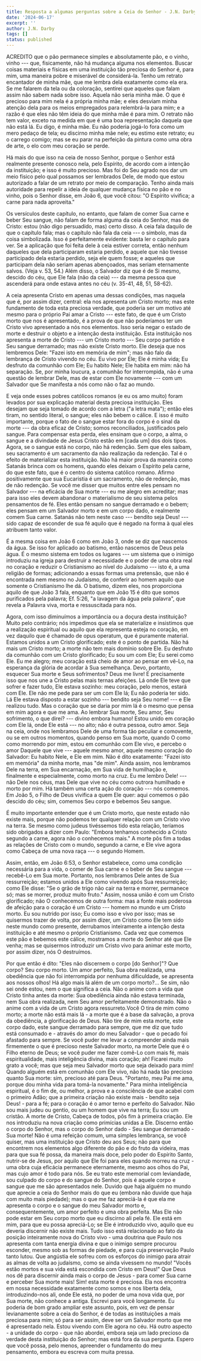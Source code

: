 ```yaml
---
title: Resposta a algumas perguntas sobre a Ceia do Senhor - J.N. Darby
date: '2024-06-17'
excerpt: ''
author: J.N. Darby
tags: []
status: published
---
```

ACREDITO que o pão permanece simples e absolutamente pão, e o vinho,
vinho --- que, fisicamente, não há mudança alguma nos elementos. Buscar
coisas materiais e físicas em uma instituição tão preciosa do Senhor é,
para mim, uma maneira pobre e miserável de considerá-la. Tenho um
retrato encantador de minha mãe, que me lembra dela exatamente como ela
era. Se me falarem da tela ou da coloração, sentirei que aqueles que
falam assim não sabem nada sobre isso. Aquela não seria minha mãe. O que
é precioso para mim nela é a própria minha mãe; e eles desviam minha
atenção dela para os meios empregados para relembrá-la para mim; e a
razão é que eles não têm ideia do que minha mãe é para mim. O retrato
não tem valor, exceto na medida em que é uma boa representação daquela
que não está lá. Eu digo, é minha mãe. Eu não poderia jogá-lo fora como
um mero pedaço de tela; eu discirno minha mãe nele; eu estimo este
retrato; eu o carrego comigo; mas se eu parar na perfeição da pintura
como uma obra de arte, o elo com meu coração se perde.

Há mais do que isso na ceia de nosso Senhor, porque o Senhor está
realmente presente conosco nela, pelo Espírito, de acordo com a intenção
da instituição; e isso é muito precioso. Mas foi do Seu agrado nos dar
um meio físico pelo qual possamos ser lembrados Dele, de modo que estou
autorizado a falar de um retrato por meio de comparação. Tenho ainda
mais autoridade para repelir a ideia de qualquer mudança física no pão e
no vinho, pois o Senhor disse, em João 6, que você citou: \"O Espírito
vivifica; a carne para nada aproveita.\"

Os versículos deste capítulo, no entanto, que falam de comer Sua carne e
beber Seu sangue, não falam de forma alguma da ceia do Senhor, mas de
Cristo: estou (não digo persuadido, mas) certo disso. A ceia fala
daquilo de que o capítulo fala; mas o capítulo não fala da ceia --- o
símbolo, mas da coisa simbolizada. Isso é perfeitamente evidente: basta
ler o capítulo para ver. Se a aplicação que foi feita dele à ceia
estiver correta, então nenhum daqueles que dela participaram estaria
perdido, e aquele que não tivesse participado dela estaria perdido, seja
ele quem fosse; e aqueles que participam dela não seriam apenas
abençoados, mas seriam eternamente salvos. (Veja v. 53, 54.) Além disso,
o Salvador diz que é de Si mesmo, descido do céu, que Ele fala (não da
ceia) --- da mesma pessoa que ascenderá para onde estava antes no céu
(v. 35-41, 48, 51, 58-62).

A ceia apresenta Cristo em apenas uma dessas condições, mas naquela que
é, por assim dizer, central: ela nos apresenta um Cristo morto; mas este
fundamento de toda esta preciosa verdade, que poderia ser um motivo até
mesmo para o próprio Pai amar a Cristo --- este fato, de que é um Cristo
morto que nos é apresentado, é a prova de que não poderíamos ter um
Cristo vivo apresentado a nós nos elementos. Isso seria negar o estado
de morte e destruir o objeto e a intenção desta instituição. Esta
instituição nos apresenta a morte de Cristo --- um Cristo morto --- Seu
corpo partido e Seu sangue derramado; mas não existe Cristo morto. Ele
deseja que nos lembremos Dele: \"Fazei isto em memória de mim\"; mas não
falo da lembrança de Cristo vivendo no céu. Eu vivo por Ele; Ele é minha
vida; Eu desfruto da comunhão com Ele; Eu habito Nele; Ele habita em
mim: não há separação. Se, por minha loucura, a comunhão for
interrompida, não é uma questão de lembrar Dele, mas de estar com Ele
novamente --- com um Salvador que Se manifesta a nós como não o faz ao
mundo.

E veja onde esses pobres católicos romanos (e eu os amo muito) foram
levados por sua explicação material desta preciosa instituição. Eles
desejam que seja tomado de acordo com a letra (\"a letra mata\"); então
eles tiram, no sentido literal, o sangue; eles não bebem o cálice. E
isso é muito importante, porque o fato de o sangue estar fora do corpo é
o sinal da morte --- da obra eficaz de Cristo; somos reconciliados,
justificados pelo sangue. Para compensar esta perda, eles ensinam que o
corpo, a alma, o sangue e a divindade de Jesus Cristo estão em \[cada
um\] dos dois tipos. Agora, se o sangue está no corpo, não há redenção.
Sem que eles saibam, seu sacramento é um sacramento da não realização da
redenção. Tal é o efeito de materializar esta instituição. Não há maior
prova da maneira como Satanás brinca com os homens, quando eles deixam o
Espírito pela carne, do que este fato, que é o centro do sistema
católico romano. Afirmo positivamente que sua Eucaristia é um
sacramento, não de redenção, mas de não redenção. Se você me disser que
muitos entre eles pensam no Salvador --- na eficácia de Sua morte --- eu
me alegro em acreditar; mas para isso eles devem abandonar o
materialismo de seu sistema pelos pensamentos de fé. Eles então pensam
no sangue derramado e o bebem; eles pensam em um Salvador morto e em um
corpo dado, e realmente comem Sua carne. Satanás não tem neste caso ---
bendito seja Deus! --- sido capaz de esconder de sua fé aquilo que é
negado na forma à qual eles atribuem tanto valor.

É a mesma coisa em João 6 como em João 3, onde se diz que nascemos da
água. Se isso for aplicado ao batismo, então nascemos de Deus pela água.
É o mesmo sistema em todos os lugares --- um sistema que o inimigo
introduziu na igreja para destruir a necessidade e o poder de uma obra
real no coração e reduzir o Cristianismo ao nível do Judaísmo --- isto
é, a uma religião de formas; adicionando a essas formas uma pretensão,
que não é encontrada nem mesmo no Judaísmo, de conferir ao homem aquilo
que somente o Cristianismo lhe dá. O batismo, dizem eles, nos
proporciona aquilo de que João 3 fala, enquanto que em João 15 é dito
que somos purificados pela palavra; Ef. 5:26, \"a lavagem da água pela
palavra\", que revela a Palavra viva, morta e ressuscitada para nós.

Agora, com isso diminuímos a importância ou a doçura desta instituição?
Muito pelo contrário; nós impedimos que ela se materialize e insistimos
que a realização espiritual ou aquilo que ela representa esteja no
coração, em vez daquilo que é chamado de opus operatum, que é puramente
material. Estamos unidos a um Cristo glorificado; este é o ponto de
partida. Não há mais um Cristo morto; a morte não tem mais domínio sobre
Ele. Eu desfruto da comunhão com um Cristo glorificado; Eu sou um com
Ele; Eu serei como Ele. Eu me alegro; meu coração está cheio de amor ao
pensar em vê-Lo, na esperança da glória de acordar à Sua semelhança.
Devo, portanto, esquecer Sua morte e Seus sofrimentos? Deus me livre! É
precisamente isso que nos une a Cristo pelas mais ternas afeições. Lá
onde Ele teve que sofrer e fazer tudo, Ele estava sozinho: meu coração,
pelo menos, estará com Ele. Ele não me pede para ser um com Ele lá; Eu
não poderia ter sido. Lá Ele estava disposto a estar sozinho --- bendito
seja Seu nome! --- e Ele realizou tudo. Mas o coração que se daria por
mim lá é o mesmo que pensa em mim agora e que me ama. Ao lembrar Sua
morte, Seu amor, Seu sofrimento, o que direi? --- divino embora humano!
Estou unido em coração com Ele lá, onde Ele está --- no alto; não é
outra pessoa, outro amor. Seja na ceia, onde nos lembramos Dele de uma
forma tão peculiar e comovente, ou se em outros momentos, quando penso
em Sua morte, quando O como como morrendo por mim, estou em comunhão com
Ele vivo, e percebo o amor Daquele que vive --- aquele mesmo amor,
aquele mesmo coração do Salvador: Eu habito Nele, e Ele em mim. Não é
dito exatamente: \"Fazei isto em memória\" da minha morte, mas \"de
mim\". Ainda assim, nos lembramos Dele na terra, em Sua encarnação, em
Sua vida de humilhação e, finalmente e especialmente, como morto na
cruz. Eu me lembro Dele! --- não Dele nos céus, mas Dele que vive no céu
como outrora humilhado e morto por mim. Há também uma certa ação do
coração --- nós comemos. Em João 5, o Filho de Deus vivifica a quem Ele
quer: aqui comemos o pão descido do céu; sim, comemos Seu corpo e
bebemos Seu sangue.

É muito importante entender que é um Cristo morto, que neste estado não
existe mais, porque não podemos ter qualquer relação com um Cristo vivo
na terra. Se mesmo como judeus tivéssemos tido esta relação, teríamos
sido obrigados a dizer com Paulo: \"Embora tenhamos conhecido a Cristo
segundo a carne, agora não o conhecemos mais.\" A morte pôs fim a todas
as relações de Cristo com o mundo, segundo a carne, e Ele vive agora
como Cabeça de uma nova raça --- o segundo Homem.

Assim, então, em João 6:53, o Senhor estabelece, como uma condição
necessária para a vida, o comer de Sua carne e o beber de Seu sangue ---
recebê-Lo em Sua morte. Portanto, nos lembramos Dele antes de Sua
ressurreição; estamos unidos a Ele como vivendo após Sua ressurreição;
como Ele disse: \"Se o grão de trigo não cair na terra e morrer,
permanece só; mas se morrer, produz muito fruto.\" Assim, nossa união é
com um Cristo glorificado; não O conhecemos de outra forma: mas a fonte
mais poderosa de afeição para o coração é um Cristo --- homem no mundo e
um Cristo morto. Eu sou nutrido por isso; Eu como isso e vivo por isso;
mas se quisermos trazer de volta, por assim dizer, um Cristo como Ele
tem sido neste mundo como presente, derrubamos inteiramente a intenção
desta instituição e até mesmo o próprio Cristianismo. Cada vez que
comemos este pão e bebemos este cálice, mostramos a morte do Senhor até
que Ele venha; mas se quisermos introduzir um Cristo vivo para animar
este morto, por assim dizer, nós O destruímos.

Por que então é dito: \"Eles não discernem o corpo \[do Senhor\]\"? Que
corpo? Seu corpo morto. Um amor perfeito, Sua obra realizada, uma
obediência que não foi interrompida por nenhuma dificuldade, se
apresenta aos nossos olhos! Há algo mais lá além de um corpo morto?\...
Se sim, não sei onde estou, nem o que significa a ceia. Não o anime com
a vida que Cristo tinha antes da morte: Sua obediência ainda não estava
terminada, nem Sua obra realizada, nem Seu amor perfeitamente
demonstrado. Não o anime com a vida de um Cristo agora ressurreto.Você O
tira de mim como morto; a morte não está mais lá - a morte que é a base
da salvação, a prova da obediência, a glorificação de Deus. Não tire de
mim esta morte, este corpo dado, este sangue derramado para sempre, que
me diz que tudo está consumado e - através do amor do meu Salvador - que
o pecado foi afastado para sempre. Se você puder me levar a compreender
ainda mais firmemente o que é precioso neste Salvador morto, na morte
Dele que é o Filho eterno de Deus; se você puder me fazer comê-Lo com
mais fé, mais espiritualidade, mais inteligência divina, mais coração;
ah! Ficarei muito grato a você; mas que seja meu Salvador morto que seja
deixado para mim! Quando alguém está em comunhão com Ele vivo, não há
nada tão precioso quanto Sua morte: sim, precioso até para Deus.
\"Portanto, meu Pai me ama, porque dou minha vida para tomá-la
novamente.\" Para minha inteligência espiritual, é o fim de, ou melhor,
a prova e a consciência de que acabei com o primeiro Adão; que a
primeira criação não existe mais - bendito seja Deus! - para a fé; para
o coração é o amor terno e perfeito do Salvador. Não sou mais judeu ou
gentio, ou um homem que vive na terra; Eu sou um cristão. A morte de
Cristo, Cabeça de todos, pôs fim à primeira criação. Ele nos introduziu
na nova criação como primícias unidas a Ele. Discerno então o corpo do
Senhor, mas o corpo do Senhor dado - Seu sangue derramado - Sua morte!
Não é uma refeição comum, uma simples lembrança, se você quiser, mas uma
instituição que Cristo deu aos Seus; não para que encontrem nos
elementos algo diferente do pão e do fruto da videira, mas para que sua
fé possa, da maneira mais doce, pelo poder do Espírito Santo, nutrir-se
de Jesus, por aquilo que Ele foi para eles quando morreu na cruz - uma
obra cuja eficácia permanece eternamente, mesmo aos olhos do Pai, mas
cujo amor é todo para nós. Se eu trato este memorial com leviandade, sou
culpado do corpo e do sangue do Senhor, pois é aquele corpo e sangue que
me são apresentados nele. Duvido que haja alguém no mundo que aprecie a
ceia do Senhor mais do que eu (embora não duvide que haja com muito mais
piedade); mas o que me faz apreciá-la é que ela me apresenta o corpo e o
sangue do meu Salvador morto e, consequentemente, um amor perfeito e uma
obra perfeita. Mas Ele não pode estar em Seu corpo morto que eu discirno
ali pela fé. Ele está em mim, para que eu possa apreciá-Lo; se Ele é
introduzido vivo, aquilo que eu deveria discernir não existe mais. Tudo
isso está relacionado ao fato da posição inteiramente nova do Cristo
vivo - uma doutrina que Paulo nos apresenta com tanta energia divina e
que o inimigo sempre procurou esconder, mesmo sob as formas de piedade,
e para cuja preservação Paulo tanto lutou. Que angústia ele sofreu com
os esforços do inimigo para atrair as almas de volta ao judaísmo, como
se ainda vivessem no mundo! \"Vocês estão mortos e sua vida está
escondida com Cristo em Deus!\" Que Deus nos dê para discernir ainda
mais o corpo de Jesus - para comer Sua carne e perceber Sua morte mais!
Sim! esta morte é preciosa. Ela nos encontra em nossa necessidade
exatamente como somos e nos liberta dela, introduzindo-nos ali, onde Ele
está, no poder de uma nova vida que, por Sua morte, não conhece a
antiga. Escrevi para você longamente. Eu poderia de bom grado ampliar
este assunto, pois, em vez de pensar levianamente sobre a ceia do
Senhor, é de todas as instituições a mais preciosa para mim; só para ser
assim, deve ser um Salvador morto que me é apresentado nela. Estou
vivendo com Ele agora no céu. Há outro aspecto - a unidade do corpo -
que não abordei, embora seja um lado precioso da verdade desta
instituição do Senhor; mas está fora da sua pergunta. Espero que você
possa, pelo menos, apreender o fundamento do meu pensamento, embora eu
escreva com muita pressa.

